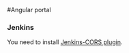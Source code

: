 #Angular portal


### Jenkins
You need to install [Jenkins-CORS plugin](https://github.com/jhinrichsen/cors-plugin).